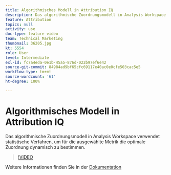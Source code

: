```yaml
---
title: Algorithmisches Modell in Attribution IQ
description: Das algorithmische Zuordnungsmodell in Analysis Workspace verwendet statistische Verfahren, um für die ausgewählte Metrik die optimale Zuordnung dynamisch zu bestimmen.
feature: Attribution
topics: null
activity: use
doc-type: feature video
team: Technical Marketing
thumbnail: 36205.jpg
kt: 5554
role: User
level: Intermediate
exl-id: fc7a4eda-0e1b-45a5-876d-022b97ef6e42
source-git-commit: 84984ad9bf65cfc69117e40ac0e0cfe503cac5e5
workflow-type: tm+mt
source-wordcount: '61'
ht-degree: 100%

---
```


# Algorithmisches Modell in Attribution IQ

Das algorithmische Zuordnungsmodell in Analysis Workspace verwendet statistische Verfahren, um für die ausgewählte Metrik die optimale Zuordnung dynamisch zu bestimmen.

>[!VIDEO](https://video.tv.adobe.com/v/40047/?quality=12&learn=on&captions=ger)

Weitere Informationen finden Sie in der [Dokumentation](https://experienceleague.adobe.com/docs/analytics/analyze/analysis-workspace/attribution/algorithmic.html?lang=de)

